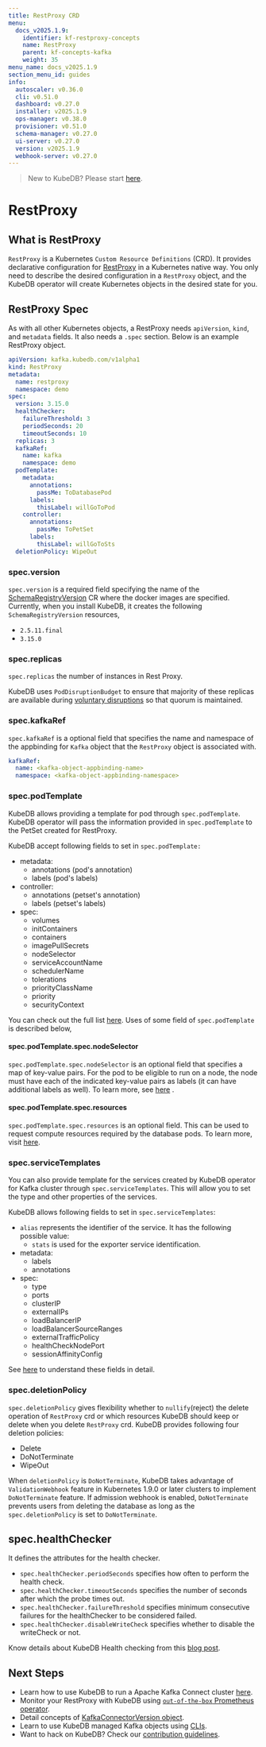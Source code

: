 ```yaml
---
title: RestProxy CRD
menu:
  docs_v2025.1.9:
    identifier: kf-restproxy-concepts
    name: RestProxy
    parent: kf-concepts-kafka
    weight: 35
menu_name: docs_v2025.1.9
section_menu_id: guides
info:
  autoscaler: v0.36.0
  cli: v0.51.0
  dashboard: v0.27.0
  installer: v2025.1.9
  ops-manager: v0.38.0
  provisioner: v0.51.0
  schema-manager: v0.27.0
  ui-server: v0.27.0
  version: v2025.1.9
  webhook-server: v0.27.0
---
```


> New to KubeDB? Please start [here](/docs/v2025.1.9/README).

# RestProxy

## What is RestProxy

`RestProxy` is a Kubernetes `Custom Resource Definitions` (CRD). It provides declarative configuration for [RestProxy](https://www.apicur.io/registry/) in a Kubernetes native way. You only need to describe the desired configuration in a `RestProxy` object, and the KubeDB operator will create Kubernetes objects in the desired state for you.

## RestProxy Spec

As with all other Kubernetes objects, a RestProxy needs `apiVersion`, `kind`, and `metadata` fields. It also needs a `.spec` section. Below is an example RestProxy object.

```yaml
apiVersion: kafka.kubedb.com/v1alpha1
kind: RestProxy
metadata:
  name: restproxy
  namespace: demo
spec:
  version: 3.15.0
  healthChecker:
    failureThreshold: 3
    periodSeconds: 20
    timeoutSeconds: 10
  replicas: 3
  kafkaRef:
    name: kafka
    namespace: demo
  podTemplate:
    metadata:
      annotations:
        passMe: ToDatabasePod
      labels:
        thisLabel: willGoToPod
    controller:
      annotations:
        passMe: ToPetSet
      labels:
        thisLabel: willGoToSts
  deletionPolicy: WipeOut
```

### spec.version

`spec.version` is a required field specifying the name of the [SchemaRegistryVersion](/docs/v2025.1.9/guides/kafka/concepts/schemaregistryversion) CR where the docker images are specified. Currently, when you install KubeDB, it creates the following `SchemaRegistryVersion` resources,
- `2.5.11.final`
- `3.15.0`

### spec.replicas

`spec.replicas` the number of instances in Rest Proxy.

KubeDB uses `PodDisruptionBudget` to ensure that majority of these replicas are available during [voluntary disruptions](https://kubernetes.io/docs/concepts/workloads/pods/disruptions/#voluntary-and-involuntary-disruptions) so that quorum is maintained.

### spec.kafkaRef

`spec.kafkaRef` is a optional field that specifies the name and namespace of the appbinding for `Kafka` object that the `RestProxy` object is associated with.
```yaml
kafkaRef:
  name: <kafka-object-appbinding-name>
  namespace: <kafka-object-appbinding-namespace>
```

### spec.podTemplate

KubeDB allows providing a template for pod through `spec.podTemplate`. KubeDB operator will pass the information provided in `spec.podTemplate` to the PetSet created for RestProxy.

KubeDB accept following fields to set in `spec.podTemplate:`

- metadata:
    - annotations (pod's annotation)
    - labels (pod's labels)
- controller:
    - annotations (petset's annotation)
    - labels (petset's labels)
- spec:
    - volumes
    - initContainers
    - containers
    - imagePullSecrets
    - nodeSelector
    - serviceAccountName
    - schedulerName
    - tolerations
    - priorityClassName
    - priority
    - securityContext

You can check out the full list [here](https://github.com/kmodules/offshoot-api/blob/39bf8b2/api/v2/types.go#L44-L279). Uses of some field of `spec.podTemplate` is described below,

#### spec.podTemplate.spec.nodeSelector

`spec.podTemplate.spec.nodeSelector` is an optional field that specifies a map of key-value pairs. For the pod to be eligible to run on a node, the node must have each of the indicated key-value pairs as labels (it can have additional labels as well). To learn more, see [here](https://kubernetes.io/docs/concepts/configuration/assign-pod-node/#nodeselector) .

#### spec.podTemplate.spec.resources

`spec.podTemplate.spec.resources` is an optional field. This can be used to request compute resources required by the database pods. To learn more, visit [here](http://kubernetes.io/docs/user-guide/compute-resources/).

### spec.serviceTemplates

You can also provide template for the services created by KubeDB operator for Kafka cluster through `spec.serviceTemplates`. This will allow you to set the type and other properties of the services.

KubeDB allows following fields to set in `spec.serviceTemplates`:
- `alias` represents the identifier of the service. It has the following possible value:
    - `stats` is used for the exporter service identification.
- metadata:
    - labels
    - annotations
- spec:
    - type
    - ports
    - clusterIP
    - externalIPs
    - loadBalancerIP
    - loadBalancerSourceRanges
    - externalTrafficPolicy
    - healthCheckNodePort
    - sessionAffinityConfig

See [here](https://github.com/kmodules/offshoot-api/blob/kubernetes-1.21.1/api/v1/types.go#L237) to understand these fields in detail.

### spec.deletionPolicy

`spec.deletionPolicy` gives flexibility whether to `nullify`(reject) the delete operation of `RestProxy` crd or which resources KubeDB should keep or delete when you delete `RestProxy` crd. KubeDB provides following four deletion policies:

- Delete
- DoNotTerminate
- WipeOut

When `deletionPolicy` is `DoNotTerminate`, KubeDB takes advantage of `ValidationWebhook` feature in Kubernetes 1.9.0 or later clusters to implement `DoNotTerminate` feature. If admission webhook is enabled, `DoNotTerminate` prevents users from deleting the database as long as the `spec.deletionPolicy` is set to `DoNotTerminate`.

## spec.healthChecker
It defines the attributes for the health checker.
- `spec.healthChecker.periodSeconds` specifies how often to perform the health check.
- `spec.healthChecker.timeoutSeconds` specifies the number of seconds after which the probe times out.
- `spec.healthChecker.failureThreshold` specifies minimum consecutive failures for the healthChecker to be considered failed.
- `spec.healthChecker.disableWriteCheck` specifies whether to disable the writeCheck or not.

Know details about KubeDB Health checking from this [blog post](https://appscode.com/blog/post/kubedb-health-checker/).

## Next Steps

- Learn how to use KubeDB to run a Apache Kafka Connect cluster [here](/docs/v2025.1.9/guides/kafka/README).
- Monitor your RestProxy with KubeDB using [`out-of-the-box` Prometheus operator](/docs/v2025.1.9/guides/kafka/monitoring/using-prometheus-operator).
- Detail concepts of [KafkaConnectorVersion object](/docs/v2025.1.9/guides/kafka/concepts/kafkaconnectorversion).
- Learn to use KubeDB managed Kafka objects using [CLIs](/docs/v2025.1.9/guides/kafka/cli/cli).
- Want to hack on KubeDB? Check our [contribution guidelines](/docs/v2025.1.9/CONTRIBUTING).
